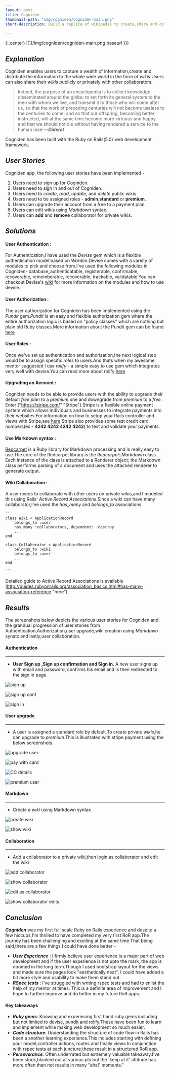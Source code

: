 ```yaml
---
layout: post
title: Cogniden
thumbnail-path: "img/cogniden/cogniden-main.png"
short-description: Build a replica of wikipedia to create,share and collaborate wikis.

---
```


{:.center}
![](/img/cogniden/cogniden-main.png.baseurl }})

## _Explanation_

Cogniden enables users to capture a wealth of information,create and distribute the information to the whole wide world in the form of _wikis_.Users can also share their _wikis_ publicly or privately with other collaborators.
>Indeed, the purpose of an encyclopedia is to collect knowledge disseminated around the globe; to set forth its general system to the men with whom we live, and transmit it to those who will come after us, so that the work of preceding centuries will not become useless to the centuries to come; and so that our offspring, becoming better instructed, will at the same time become more virtuous and happy, and that we should not die without having rendered a service to the human race
—***Diderot***

Cogniden has been built with the Ruby on Rails(5.0) web development framework.


## _User Stories_

Cogniden app, the following user stories have been implemented -

1. Users need to sign up for Cogniden.
2. Users need to sign in and out of Cogniden.
3. Users need to _create_, _read_, _update_, and _delete_ public wikis
4. Users need to be assigned roles - **admin**,**standard** or **premium**.
5. Users can upgrade their account from a free to a payment plan.
6. Users can edit wikis using _Markdown_ syntax.
7. Users can **add** and **remove** collaborator for private wikis.

## _Solutions_

#### User Authentication : 
For Authentication,I have used the _Devise_ gem which is a flexible authentication model based on _Warden_.Devise comes with a vareity of modules to pick and choose from.I've used the following modules in Cogniden- database_authenticatable, registerable, confirmable, recoverable, rememberable, recoverable, trackable, validatable.You can checkout Devise's [wiki](https://github.com/plataformatec/devise/wiki "devise wiki") for more information on the modules and how to use devise.

#### User Authorization : 
The user authorization for Cogniden has been implemented using the _Pundit_ gem._Pundit_ is an easy and flexible authorization gem where the entire authorization logic is based on "policy classes" which are nothing but plain old Ruby classes.More information about the Pundit gem can be found [here](http://www.rubydoc.info/gems/pundit "pundit gem")

#### User Roles : 
Once we've set up authentication and authorization,the next logical step would be to assign specific _roles_ to users.And thats when my awesome mentor suggested I use *_rolify_* - a simple easy to use gem which integrates very well with devise.You can read more about rolify [here](https://github.com/RolifyCommunity/rolify "rolify github")

#### Upgrading an Account : 
Cogniden needs to be able to provide users with the ability to upgrade their default _free plan_ to a _premium_ one and downgrade from _premium_ to a _free_. Enter ("https://stripe.com/" "Stripe").Stripe is a flexible online payment system which allows individuals and businesses to integrate payments into their websites.For information on how to setup your Rails controller and views with Stripe,see [here](https://stripe.com/docs "stripe").Stripe also provides some test credit card numbers(ex - **4242 4242 4242 4242**) to test and validate your payments.

#### Use Markdown syntax : 
[Redcarpet](https://github.com/vmg/redcarpet "Redcarpet") is a Ruby library for Markdown processing and is really easy to use.The core of the Redcarpet library is the _Redcarpet::Markdown_ class. Each instance of the class is attached to a Renderer object; the Markdown class performs parsing of a document and uses the attached renderer to generate output.

#### Wiki Collaboration : 
A user needs to collaborate with other users on private wikis,and I modeled this using Rails' _Active Record Associations_.Since a wiki can have many collaborator,I've used the *has_many* and *belongs_to* associations.
    
    ```
    class Wiki < ApplicationRecord
        belongs_to :user
        has_many :collaborators, dependent: :destroy
        ...
    end

    class Collaborator < ApplicationRecord
        belongs_to :wiki
        belongs_to :user`
        ...
    end
    
    ```
    

Detailed guide to Active Record Associations is available (http://guides.rubyonrails.org/association_basics.html#has-many-association-reference "here").

## _Results_

The screenshots below depicts the various user stories for Cogniden and the grandual progression of user stories from Authentication,Authorization,user upgrade,wiki creation using _Markdown_ synatx and lastly,user collaboration.

#### Authentication
--------------------
* **User Sign up ,Sign up confirmation and Sign in**.
A new user signs up with email and password, confirms his email and is then redirected to the sign in page.

![sign up](img/cogniden/signup.png "Sign Up")

![sign up conf](img/cogniden/signupconfirmation.png "Sign Up Confirmation")

![sign in](img/cogniden/signin.png "Sign Up Confirmation")

#### User upgrade
------------------
* A user is assigned a standard role by default.To create private _wikis_,he can upgrade to _premium_.This is illustrated with stripe payment using the below screenshots.

![upgrade user](img/cogniden/upgradeuser.png "Upgrade User")

![pay with card](img/cogniden/paywithcard.png "Pay With Card")

![CC details](img/cogniden/stripepayment.png "CC details")

![premium user](img/cogniden/premiumuser.png "Premium User")

#### Markdown
------------------
* Create a _wiki_ using Markdown syntax

![create wiki](img/cogniden/markdownsyntax.png "create wiki")

![show wiki](img/cogniden/markdownsyntax_confirmation.png "show wiki")

#### Collaboration
------------------
* Add a collaborator to a private wiki,then login as collaborator and edit the wiki

![add collaborator](img/cogniden/addcollaborator.png "add collaborator")

![show collaborator](img/cogniden/collaboratoradded.png "show collaborator")

![edit as collaborator](img/cogniden/collaboratoredited.png "edit as collaborator")

![show collaborator edits](img/cogniden/showeditsforcollaborator.png "show collaborator edits")


## _Conclusion_

***Cogniden*** was my first full scale Ruby on Rails experience and despite a few hiccups,I'm thrilled to have completed my very first RoR app.The journey has been challenging and exciting at the same time.That being said,there are a few things I could have done better -

- _**User Experience**_ : I firmly believe user experience is a major part of web development and if the user experience is not upto the mark, the app is doomed in the long term.Though I used bootstrap layout for the views and made sure the pages look "aesthetically neat", I could have added a bit more style and usability to make them stand out.
- _**RSpec tests**_ : I've struggled with writing rspec tests and had to enlist the help of my mentor at times. This is a definite area of improvement and I hope to further improve and do better in my future RoR apps.

#### Key takeaways

- _**Ruby gems**_: Knowing and experiecing first hand ruby gems including but not limited to devise, pundit and rolify.These have been fun to learn and implement while making web development so much easier. 
- _**Code structure**_: Understanding the structure of code flow in Rails has been a another learning experience.This includes starting with defining your model,controller actions, routes and finally views.In conjunction with rspec tests at each juncture,these result in a structured RoR app. 
- _**Perseverance**_: Often underrated but extremely valuable takeaway.I've been stuck,blanked out at various pts but the 'keep at it' attitude has more often than not results in many "aha!' moments."
